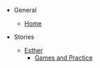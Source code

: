 <!-- _sidebar.md -->

* General
    * [Home](README.md)

* Stories
    * [Esther](stories/esther.md)
        * [Games and Practice](extras/esther.md)